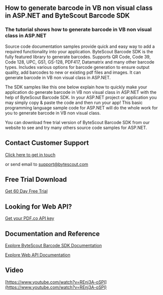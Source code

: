 ## How to generate barcode in VB non visual class in ASP.NET and ByteScout Barcode SDK

### The tutorial shows how to generate barcode in VB non visual class in ASP.NET

Source code documentation samples provide quick and easy way to add a required functionality into your application. ByteScout Barcode SDK is the fully featured library to generate barcodes. Supports QR Code, Code 39, Code 128, UPC, GS1, GS-128, PDF417, Datamatrix and many other barcode types. Includes various options for barcode generation to ensure output quality, add barcodes to new or existing pdf files and images. It can generate barcode in VB non visual class in ASP.NET.

The SDK samples like this one below explain how to quickly make your application do generate barcode in VB non visual class in ASP.NET with the help of ByteScout Barcode SDK. In your ASP.NET project or application you may simply copy & paste the code and then run your app! This basic programming language sample code for ASP.NET will do the whole work for you to generate barcode in VB non visual class.

You can download free trial version of ByteScout Barcode SDK from our website to see and try many others source code samples for ASP.NET.

## Contact Customer Support

[Click here to get in touch](https://bytescout.zendesk.com/hc/en-us/requests/new?subject=ByteScout%20Barcode%20SDK%20Question)

or send email to [support@bytescout.com](mailto:support@bytescout.com?subject=ByteScout%20Barcode%20SDK%20Question) 

## Free Trial Download

[Get 60 Day Free Trial](https://bytescout.com/download/web-installer?utm_source=github-readme)

## Looking for Web API? 

[Get your PDF.co API key](https://pdf.co/documentation/api?utm_source=github-readme)

## Documentation and Reference

[Explore ByteScout Barcode SDK Documentation](https://bytescout.com/documentation/index.html?utm_source=github-readme)

[Explore Web API Documentation](https://pdf.co/documentation/api?utm_source=github-readme)

## Video

[https://www.youtube.com/watch?v=REnj3A-oSPI](https://www.youtube.com/watch?v=REnj3A-oSPI)